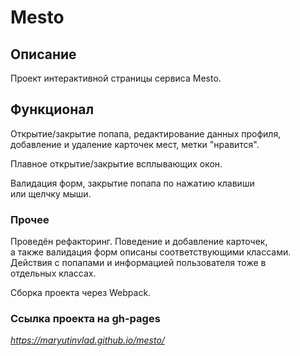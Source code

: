 

# Mesto


## Описание 

  Проект интерактивной страницы сервиса Mesto.

## Функционал

  Открытие/закрытие попапа, редактирование данных профиля,\
  добавление и удаление карточек мест, метки "нравится".
  
  Плавное открытие/закрытие всплывающих окон.
  
  Валидация форм, закрытие попапа по нажатию клавиши\
  или щелчку мыши.
  
### Прочее

   Проведён рефакторинг. Поведение и добавление карточек,\
   а также валидация форм описаны соответствующими классами.\
   Действия с попапами и информацией пользователя тоже в\
   отдельных классах.
   
   Сборка проекта через Webpack.
  
### Ссылка проекта на gh-pages

  _https://maryutinvlad.github.io/mesto/_

